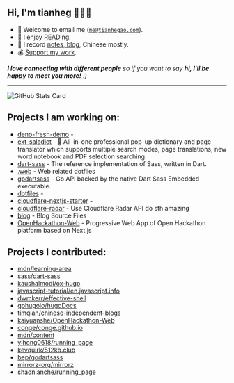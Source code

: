 <h2>Hi, I'm tianheg 👋👨‍💻</h2>

- 📧 Welcome to email me (<code>me@tianhegao.com</code>).
- 📖 I enjoy [READing](https://tianheg.xyz/tags/reading/).
- 📝 I record [notes, blog](https://tianheg.xyz), Chinese mostly.
- 💰 [Support my work](https://github.com/tianheg/sponsor).

<em><b>I love connecting with different people</b> so if you want to say <b>hi, I'll be happy to meet you more!</b> :)</em>

---

![GitHub Stats Card](https://readme-stats.tianheg.org/api?username=tianheg&show_icons=true)

## Projects I am working on:

- [deno-fresh-demo](https://github.com/tianheg/deno-fresh-demo) - 
- [ext-saladict](https://github.com/tianheg/ext-saladict) - 🥗 All-in-one professional pop-up dictionary and page translator which supports multiple search modes, page translations, new word notebook and PDF selection searching.
- [dart-sass](https://github.com/tianheg/dart-sass) - The reference implementation of Sass, written in Dart.
- [.web](https://github.com/tianheg/.web) - Web related dotfiles
- [godartsass](https://github.com/tianheg/godartsass) - Go API backed by the native Dart Sass Embedded executable.
- [dotfiles](https://github.com/tianheg/dotfiles) - 
- [cloudflare-nextjs-starter](https://github.com/tianheg/cloudflare-nextjs-starter) - 
- [cloudflare-radar](https://github.com/tianheg/cloudflare-radar) - Use Cloudflare Radar API do sth amazing
- [blog](https://github.com/tianheg/blog) - Blog Source Files
- [OpenHackathon-Web](https://github.com/tianheg/OpenHackathon-Web) - Progressive Web App of Open Hackathon platform based on Next.js

## Projects I contributed:

- [mdn/learning-area](https://github.com/mdn/learning-area)
- [sass/dart-sass](https://github.com/sass/dart-sass)
- [kaushalmodi/ox-hugo](https://github.com/kaushalmodi/ox-hugo)
- [javascript-tutorial/en.javascript.info](https://github.com/javascript-tutorial/en.javascript.info)
- [dwmkerr/effective-shell](https://github.com/dwmkerr/effective-shell)
- [gohugoio/hugoDocs](https://github.com/gohugoio/hugoDocs)
- [timqian/chinese-independent-blogs](https://github.com/timqian/chinese-independent-blogs)
- [kaiyuanshe/OpenHackathon-Web](https://github.com/kaiyuanshe/OpenHackathon-Web)
- [conge/conge.github.io](https://github.com/conge/conge.github.io)
- [mdn/content](https://github.com/mdn/content)
- [yihong0618/running_page](https://github.com/yihong0618/running_page)
- [kevquirk/512kb.club](https://github.com/kevquirk/512kb.club)
- [bep/godartsass](https://github.com/bep/godartsass)
- [mirrorz-org/mirrorz](https://github.com/mirrorz-org/mirrorz)
- [shaonianche/running_page](https://github.com/shaonianche/running_page)
